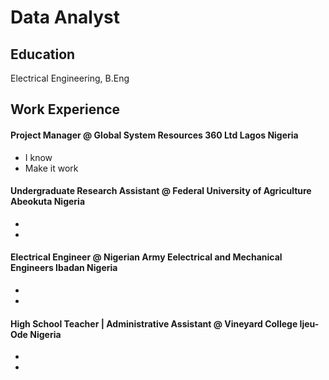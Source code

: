 # Data Analyst

## Education
Electrical Engineering, B.Eng

## Work Experience 

#### Project Manager @ Global System Resources 360 Ltd Lagos Nigeria
 - I know 
 - Make it work

#### Undergraduate Research Assistant @ Federal University of Agriculture Abeokuta Nigeria
-
-

#### Electrical Engineer @ Nigerian Army Eelectrical and Mechanical Engineers Ibadan Nigeria
-
-

#### High School Teacher | Administrative Assistant @ Vineyard College Ijeu-Ode Nigeria
-
-


